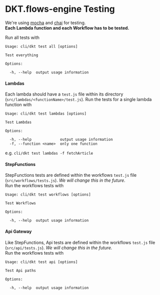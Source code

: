 # DKT.flows-engine Testing

We're using [mocha](https://mochajs.org/) and [chai](http://chaijs.com/) for testing.  
**Each Lambda function and each Workflow has to be tested.**

Run all tests with

``` shell
Usage: cli/dkt test all [options]

Test everything

Options:

  -h, --help  output usage information
```

#### Lambdas

Each lambda should have a `test.js` file within its directory (`src/lambdas/<functionName>/test.js`).
Run the tests for a single lambda function with

```shell
Usage: cli/dkt test lambdas [options]

Test Lambdas

Options:

  -h, --help             output usage information
  -f, --function <name>  only one function
```

e.g. `cli/dkt test lambdas -f fetchArticle`


#### StepFunctions

StepFunctions tests are defined within the workflows `test.js` file (`src/workflows/tests.js`). *We will change this in the future.*  
Run the workflows tests with

```shell
Usage: cli/dkt test workflows [options]

Test Workflows

Options:

  -h, --help  output usage information
```


#### Api Gateway

Like StepFunctions, Api tests are defined within the workflows `test.js` file (`src/api/tests.js`). *We will change this in the future.*  
Run the workflows tests with

```shell
Usage: cli/dkt test api [options]

Test Api paths

Options:

  -h, --help  output usage information
```
